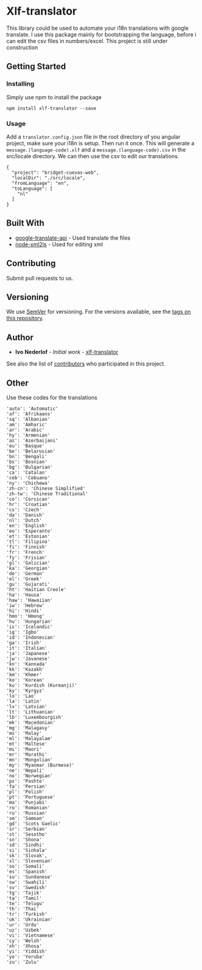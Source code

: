 # Xlf-translator

This library could be used to automate your i18n translations with google translate.
I use this package mainly for bootstrapping the language, before i can edit the csv files in numbers/excel.
This project is still under construction

## Getting Started

### Installing

Simply use npm to install the package

```
npm install xlf-translator --save
```

### Usage

Add a ```translator.config.json``` file in the root directory of you angular project, make sure your i18n is setup. Then run it once. This will generate
a ```message.(language-code).xlf``` and a ```message.(language-code).csv``` in the src/locale directory. We can then use the csv to edit our translations.

```
{
  "project": "bridget-cuevas-web",
  "localDir": "./src/locale",
  "fromLanguage": "en",
  "toLanguage": [
    "nl"
  ]
}

```

## Built With

* [google-translate-api](https://github.com/matheuss/google-translate-api) - Used translate the files
* [node-xml2js](https://github.com/Leonidas-from-XIV/node-xml2js) - Used for editing xml

## Contributing

Submit pull requests to us.

## Versioning

We use [SemVer](http://semver.org/) for versioning. For the versions available, see the [tags on this repository](https://github.com/your/project/tags).

## Author

* **Ivo Nederlof** - *Initial work* - [xlf-translator](https://github.com/ivonederlof/xlf-translator)

See also the list of [contributors](https://github.com/your/project/contributors) who participated in this project.

## Other

Use these codes for the translations
```
'auto': 'Automatic'
'af': 'Afrikaans'
'sq': 'Albanian'
'am': 'Amharic'
'ar': 'Arabic'
'hy': 'Armenian'
'az': 'Azerbaijani'
'eu': 'Basque'
'be': 'Belarusian'
'bn': 'Bengali'
'bs': 'Bosnian'
'bg': 'Bulgarian'
'ca': 'Catalan'
'ceb': 'Cebuano'
'ny': 'Chichewa'
'zh-cn': 'Chinese Simplified'
'zh-tw': 'Chinese Traditional'
'co': 'Corsican'
'hr': 'Croatian'
'cs': 'Czech'
'da': 'Danish'
'nl': 'Dutch'
'en': 'English'
'eo': 'Esperanto'
'et': 'Estonian'
'tl': 'Filipino'
'fi': 'Finnish'
'fr': 'French'
'fy': 'Frisian'
'gl': 'Galician'
'ka': 'Georgian'
'de': 'German'
'el': 'Greek'
'gu': 'Gujarati'
'ht': 'Haitian Creole'
'ha': 'Hausa'
'haw': 'Hawaiian'
'iw': 'Hebrew'
'hi': 'Hindi'
'hmn': 'Hmong'
'hu': 'Hungarian'
'is': 'Icelandic'
'ig': 'Igbo'
'id': 'Indonesian'
'ga': 'Irish'
'it': 'Italian'
'ja': 'Japanese'
'jw': 'Javanese'
'kn': 'Kannada'
'kk': 'Kazakh'
'km': 'Khmer'
'ko': 'Korean'
'ku': 'Kurdish (Kurmanji)'
'ky': 'Kyrgyz'
'lo': 'Lao'
'la': 'Latin'
'lv': 'Latvian'
'lt': 'Lithuanian'
'lb': 'Luxembourgish'
'mk': 'Macedonian'
'mg': 'Malagasy'
'ms': 'Malay'
'ml': 'Malayalam'
'mt': 'Maltese'
'mi': 'Maori'
'mr': 'Marathi'
'mn': 'Mongolian'
'my': 'Myanmar (Burmese)'
'ne': 'Nepali'
'no': 'Norwegian'
'ps': 'Pashto'
'fa': 'Persian'
'pl': 'Polish'
'pt': 'Portuguese'
'ma': 'Punjabi'
'ro': 'Romanian'
'ru': 'Russian'
'sm': 'Samoan'
'gd': 'Scots Gaelic'
'sr': 'Serbian'
'st': 'Sesotho'
'sn': 'Shona'
'sd': 'Sindhi'
'si': 'Sinhala'
'sk': 'Slovak',
'sl': 'Slovenian'
'so': 'Somali'
'es': 'Spanish'
'su': 'Sundanese'
'sw': 'Swahili'
'sv': 'Swedish'
'tg': 'Tajik'
'ta': 'Tamil'
'te': 'Telugu'
'th': 'Thai'
'tr': 'Turkish'
'uk': 'Ukrainian'
'ur': 'Urdu'
'uz': 'Uzbek'
'vi': 'Vietnamese'
'cy': 'Welsh'
'xh': 'Xhosa'
'yi': 'Yiddish'
'yo': 'Yoruba'
'zu': 'Zulu'
```
